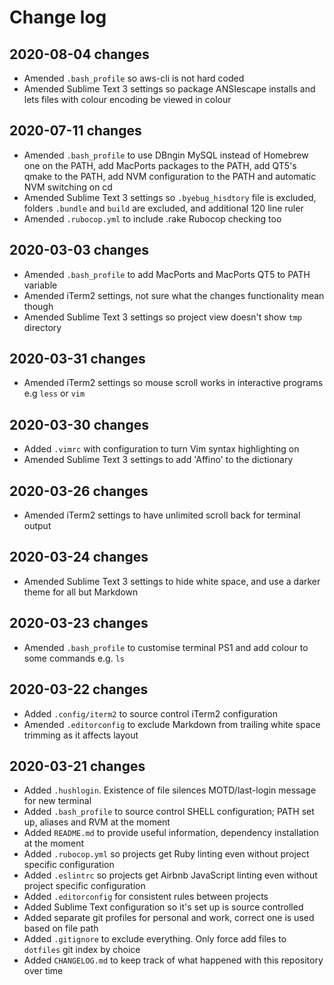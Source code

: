 # Change log

## 2020-08-04 changes
- Amended `.bash_profile` so aws-cli is not hard coded
- Amended Sublime Text 3 settings so package ANSIescape installs and lets files with colour encoding be viewed in colour

## 2020-07-11 changes
- Amended `.bash_profile` to use DBngin MySQL instead of Homebrew one on the PATH, add MacPorts packages to the PATH, add QT5's qmake to the PATH, add NVM configuration to the PATH and automatic NVM switching on cd
- Amended Sublime Text 3 settings so `.byebug_hisdtory` file is excluded, folders `.bundle` and `build` are excluded, and additional 120 line ruler
- Amended `.rubocop.yml` to include .rake Rubocop checking too

## 2020-03-03 changes
- Amended `.bash_profile` to add MacPorts and MacPorts QT5 to PATH variable
- Amended iTerm2 settings, not sure what the changes functionality mean though
- Amended Sublime Text 3 settings so project view doesn't show `tmp` directory

## 2020-03-31 changes
- Amended iTerm2 settings so mouse scroll works in interactive programs e.g `less` or `vim`

## 2020-03-30 changes
- Added `.vimrc` with configuration to turn Vim syntax highlighting on
- Amended Sublime Text 3 settings to add 'Affino' to the dictionary

## 2020-03-26 changes
- Amended iTerm2 settings to have unlimited scroll back for terminal output

## 2020-03-24 changes
- Amended Sublime Text 3 settings to hide white space, and use a darker theme for all but Markdown

## 2020-03-23 changes
- Amended `.bash_profile` to customise terminal PS1 and add colour to some commands e.g. `ls`

## 2020-03-22 changes
- Added `.config/iterm2` to source control iTerm2 configuration
- Amended `.editorconfig` to exclude Markdown from trailing white space trimming as it affects layout

## 2020-03-21 changes
- Added `.hushlogin`. Existence of file silences MOTD/last-login message for new terminal
- Added `.bash_profile` to source control SHELL configuration; PATH set up, aliases and RVM at the moment
- Added `README.md` to provide useful information, dependency installation at the moment
- Added `.rubocop.yml` so projects get Ruby linting even without project specific configuration
- Added `.eslintrc` so projects get Airbnb JavaScript linting even without project specific configuration
- Added `.editorconfig` for consistent rules between projects
- Added Sublime Text configuration so it's set up is source controlled
- Added separate git profiles for personal and work, correct one is used based on file path
- Added `.gitignore` to exclude everything. Only force add files to `dotfiles` git index by choice
- Added `CHANGELOG.md` to keep track of what happened with this repository over time
